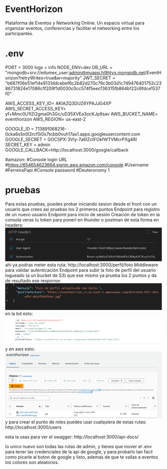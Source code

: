 # EventHorizon
Plataforma de Eventos y Networking Online.  Un espacio virtual para organizar eventos, conferencias y facilitar el networking entre los participantes. 


# .env
PORT = 3000 
logs = info 
NODE_ENV=dev
DB_URL = "mongodb+srv://edumex_user:admin@myapp.hl9htyx.mongodb.net/EventHorizon?retryWrites=true&w=majority" 
JWT_SECRET = "b687f06e51ef14e9131ddcebef6c2b82d270c79c3b03d1c749476401752c2386731824e17086c1f209f1d0030c0cc574f5eecf36315fb864b122c6fdce1537f0"

AWS_ACCESS_KEY_ID= AKIAZQ3DUZ6YPAJJG4XP
AWS_SECRET_ACCESS_KEY= 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
AWS_BUCKET_NAME= eventhorizon
AWS_REGION= us-east-2

GOOGLE_ID = 713891068216-0cka6s5n0l2rcf0i0s7tcbb0vuh17as1.apps.googleusercontent.com
GOOGLE_SECRET = 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
SECRET_KEY = admin
GOOGLE_CALLBACK=http://localhost:3000/google/callback

#amazon:
#Console login URL
#https://654654623664.signin.aws.amazon.com/console
#Username
#FerreiraPapi
#Console password
#Deuteronomy 1



# pruebas

Para estas pruebas, puedes probar iniciando sesion desde el front con un usuario que crees asi pruebas los 2 primeros puntos 
Endpoint para registro de un nuevo usuario
Endpoint para inicio de sesión
Creación de token
en la consola veras tu token para ponerl en thunder o postman de esta forma en headers:
![alt text](ejemplos/image-1.png)
ahi ya podras meter esta ruta:
http://localhost:3000/perfil/foto
Middleware para validar autenticación
Endpoint para subir la foto de perfil del usuario logueado (a un bucket de S3)
que ese mismo ya prueba los 2 puntos y da de resultado ese response:
![alt text](ejemplos/image.png)
en la bd esto:
![alt text](ejemplos/image-2.png)
y en aws esto:
![alt text](ejemplos/image-3.png)
y para crear el punto de roles puedes usar cualquiera de estas rutas:
http://localhost:3000/users

esta la usas para ver el swagger:
http://localhost:3000/api-docs/

lo unico nuevo son todas las rutas de admin, y tienes que mover el .env para tener las credenciales de la api de google, y para probarlo tan facil como picarle al boton de google y listo, ademas de que te vallas a eventos los colores son aleatorios.